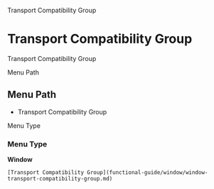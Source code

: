 
Transport Compatibility Group
# Transport Compatibility Group


Transport Compatibility Group

Menu Path
## Menu Path



- Transport Compatibility Group

Menu Type
### Menu Type

**Window**


```
[Transport Compatibility Group](functional-guide/window/window-transport-compatibility-group.md)
```